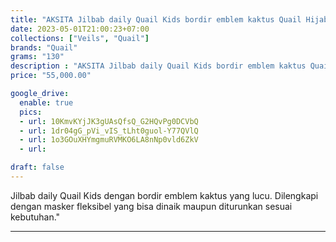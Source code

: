 ```yaml
---
title: "AKSITA Jilbab daily Quail Kids bordir emblem kaktus Quail Hijab bahan Jersey"
date: 2023-05-01T21:00:23+07:00
collections: ["Veils", "Quail"]
brands: "Quail"
grams: "130"
description : "AKSITA Jilbab daily Quail Kids bordir emblem kaktus Quail Hijab bahan Jersey"
price: "55,000.00"

google_drive:
  enable: true
  pics:
  - url: 10KmvKYjJK3gUAsQfsQ_G2HQvPg0DCVbQ
  - url: 1dr04gG_pVi_vIS_tLht0guol-Y77QVlQ
  - url: 1o3GOuXHYmgmuRVMKO6LA8nNp0vld6ZkV
  - url: 

draft: false
---
```


Jilbab daily Quail Kids dengan bordir emblem kaktus yang lucu. Dilengkapi dengan masker fleksibel yang bisa dinaik maupun diturunkan sesuai kebutuhan."

---------    
 
